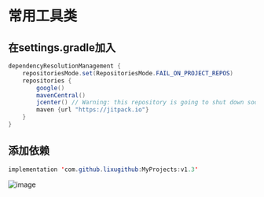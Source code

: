 # 常用工具类
## 在settings.gradle加入
```Java
dependencyResolutionManagement {
    repositoriesMode.set(RepositoriesMode.FAIL_ON_PROJECT_REPOS)
    repositories {
        google()
        mavenCentral()
        jcenter() // Warning: this repository is going to shut down soon
        maven {url "https://jitpack.io"}
    }
}
```
## 添加依赖
```Java
implementation 'com.github.lixugithub:MyProjects:v1.3'
```
![image](https://user-images.githubusercontent.com/21257157/156096835-c82736a1-f6e7-4348-9b4b-891e6204379e.png)


